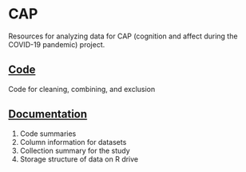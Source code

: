 # CAP
Resources for analyzing data for CAP (cognition and affect during the COVID-19 pandemic) project.

## [Code](./code)
Code for cleaning, combining, and exclusion


## [Documentation](./documentation)
1) Code summaries
2) Column information for datasets
3) Collection summary for the study
4) Storage structure of data on R drive
